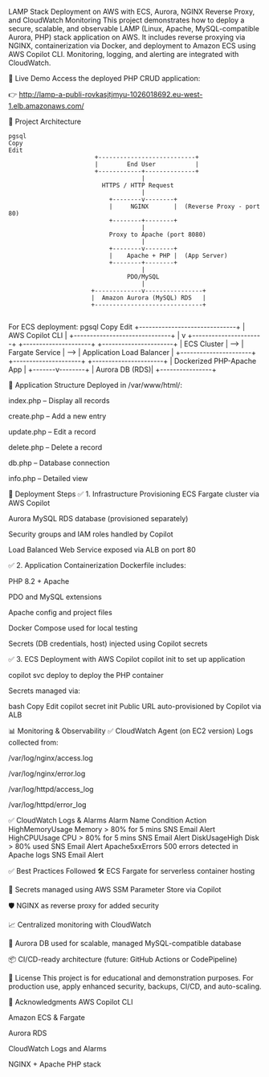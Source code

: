 LAMP Stack Deployment on AWS with ECS, Aurora, NGINX Reverse Proxy, and CloudWatch Monitoring
This project demonstrates how to deploy a secure, scalable, and observable LAMP (Linux, Apache, MySQL-compatible Aurora, PHP) stack application on AWS. It includes reverse proxying via NGINX, containerization via Docker, and deployment to Amazon ECS using AWS Copilot CLI. Monitoring, logging, and alerting are integrated with CloudWatch.

🔗 Live Demo
Access the deployed PHP CRUD application:

👉 http://lamp-a-publi-rovkasjtjmyu-1026018692.eu-west-1.elb.amazonaws.com/

📐 Project Architecture
```
pgsql
Copy
Edit
                        +---------------------------+
                        |        End User           |
                        +------------+--------------+
                                     |
                          HTTPS / HTTP Request
                                     |
                            +--------v--------+
                            |     NGINX       |  (Reverse Proxy - port 80)
                            +--------+--------+
                                     |
                            Proxy to Apache (port 8080)
                                     |
                            +--------v--------+
                            |    Apache + PHP |  (App Server)
                            +--------+--------+
                                     |
                                 PDO/MySQL
                                     |
                       +-------------v----------------+
                       |  Amazon Aurora (MySQL) RDS   |
                       +------------------------------+


```
For ECS deployment:
pgsql
Copy
Edit
                            +------------------------------+
                            |        AWS Copilot CLI       |
                            +------------------------------+
                                       |
                                       v
+----------------------+     +---------------------+     +----------------------+
|   ECS Cluster        | --> |   Fargate Service   | --> | Application Load Balancer |
+----------------------+     +---------------------+     +----------------------+
                                       |
                                Dockerized PHP-Apache App
                                       |
                               +-------v--------+
                               | Aurora DB (RDS)|
                               +----------------+

📁 Application Structure
Deployed in /var/www/html/:

index.php – Display all records

create.php – Add a new entry

update.php – Edit a record

delete.php – Delete a record

db.php – Database connection

info.php – Detailed view

🚀 Deployment Steps
✅ 1. Infrastructure Provisioning
ECS Fargate cluster via AWS Copilot

Aurora MySQL RDS database (provisioned separately)

Security groups and IAM roles handled by Copilot

Load Balanced Web Service exposed via ALB on port 80

✅ 2. Application Containerization
Dockerfile includes:

PHP 8.2 + Apache

PDO and MySQL extensions

Apache config and project files

Docker Compose used for local testing

Secrets (DB credentials, host) injected using Copilot secrets

✅ 3. ECS Deployment with AWS Copilot
copilot init to set up application

copilot svc deploy to deploy the PHP container

Secrets managed via:

bash
Copy
Edit
copilot secret init
Public URL auto-provisioned by Copilot via ALB

📊 Monitoring & Observability
✅ CloudWatch Agent (on EC2 version)
Logs collected from:

/var/log/nginx/access.log

/var/log/nginx/error.log

/var/log/httpd/access_log

/var/log/httpd/error_log

✅ CloudWatch Logs & Alarms
Alarm Name	Condition	Action
HighMemoryUsage	Memory > 80% for 5 mins	SNS Email Alert
HighCPUUsage	CPU > 80% for 5 mins	SNS Email Alert
DiskUsageHigh	Disk > 80% used	SNS Email Alert
Apache5xxErrors	500 errors detected in Apache logs	SNS Email Alert

✅ Best Practices Followed
🛠️ ECS Fargate for serverless container hosting

🔐 Secrets managed using AWS SSM Parameter Store via Copilot

🛡️ NGINX as reverse proxy for added security

📈 Centralized monitoring with CloudWatch

🔄 Aurora DB used for scalable, managed MySQL-compatible database

📦 CI/CD-ready architecture (future: GitHub Actions or CodePipeline)

📄 License
This project is for educational and demonstration purposes. For production use, apply enhanced security, backups, CI/CD, and auto-scaling.

🙌 Acknowledgments
AWS Copilot CLI

Amazon ECS & Fargate

Aurora RDS

CloudWatch Logs and Alarms

NGINX + Apache PHP stack